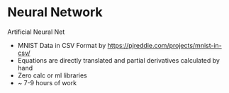 # Neural Network
Artificial Neural Net
- MNIST Data in CSV Format by https://pjreddie.com/projects/mnist-in-csv/
- Equations are directly translated and partial derivatives calculated by hand
- Zero calc or ml libraries
- ~ 7-9 hours of work
